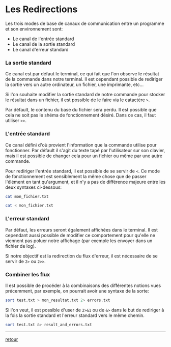 # Les Redirections

Les trois modes de base de canaux de communication entre un programme et son environnement sont:

- Le canal de l'entrée standard
- Le canal de la sortie standard
- Le canal d'erreur standard

### La sortie standard

Ce canal est par défaut le terminal, ce qui fait que l'on observe le résultat de la commande dans notre terminal. Il est cependant possible de rediriger la sortie vers un autre ordinateur, un fichier, une imprimante, etc...

Si l'on souhaite modifier la sortie standard de notre commande pour stocker le résultat dans un fichier, il est possible de le faire via le catactère `>`.

Par défault, le contenu du base du fichier sera perdu. Il est possible que cela ne soit pas le shéma de fonctionnement désiré. Dans ce cas, il faut utiliser `>>`.

### L'entrée standard

Ce canal défini d'où provient l'information que la commande utilise pour fonctionner. Par défault il s'agit du texte tapé par l'utilisateur sur son clavier, mais il est possible de changer cela pour un fichier ou même par une autre commande.

Pour rediriger l'entrée standard, il est possible de se servir de `<`. Ce mode de fonctionnement est sensiblement la même chose que de passer l'élément en tant qu'argument, et il n'y a pas de différence majeure entre les deux syntaxes ci-dessous:

```bash
cat mon_fichier.txt

cat < mon_fichier.txt
```

### L'erreur standard

Par défaut, les erreurs seront également affichées dans le terminal. Il est cependant aussi possible de modifier ce comportement pour qu'elle ne viennent pas poluer notre affichage (par exemple les envoyer dans un fichier de log).

Si notre objectif est la redirection du flux d'erreur, il est nécessaire de se servir de `2>` ou `2>>`.

### Combiner les flux

Il est possible de procéder à la combinaisons des différentes notions vues précemment, par exemple, on pourrait avoir une syntaxe de la sorte:

```bash
sort test.txt > mon_resultat.txt 2> errors.txt
```

Si l'on veut, il est possible d'user de `2>&1` ou de `&>` dans le but de rediriger à la fois la sortie standard et l'erreur standard vers le même chemin.

```bash
sort test.txt &> result_and_errors.txt
```

---

[retour](../README.md)
